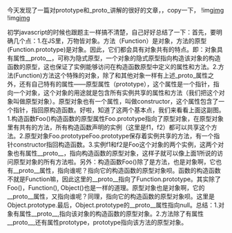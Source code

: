 今天发现了一篇对prototype和_proto_讲解的很好的文章，，copy一下，
!img[img](https://github.com/chosecode/leetcode/blob/master/leetcodeimg/prototype.jpg)
!img[img](https://github.com/chosecode/leetcode/blob/master/leetcodeimg/prototype2.jpg)

初学javascript的时候也跟题主一样搞不清楚，自己好好总结了一下：首先，要明确几个点：1.在JS里，万物皆对象。方法（Function）是对象，方法的原型(Function.prototype)是对象。因此，它们都会具有对象共有的特点。即：对象具有属性__proto__，可称为隐式原型，一个对象的隐式原型指向构造该对象的构造函数的原型，这也保证了实例能够访问在构造函数原型中定义的属性和方法。2.方法(Function)方法这个特殊的对象，除了和其他对象一样有上述_proto_属性之外，还有自己特有的属性——原型属性（prototype），这个属性是一个指针，指向一个对象，这个对象的用途就是包含所有实例共享的属性和方法（我们把这个对象叫做原型对象）。原型对象也有一个属性，叫做constructor，这个属性包含了一个指针，指回原构造函数。好啦，知道了这两个基本点，我们来看看上面这副图。1.构造函数Foo()构造函数的原型属性Foo.prototype指向了原型对象，在原型对象里有共有的方法，所有构造函数声明的实例（这里是f1，f2）都可以共享这个方法。2.原型对象Foo.prototypeFoo.prototype保存着实例共享的方法，有一个指针constructor指回构造函数。3.实例f1和f2是Foo这个对象的两个实例，这两个对象也有属性__proto__，指向构造函数的原型对象，这样子就可以像上面1所说的访问原型对象的所有方法啦。另外：构造函数Foo()除了是方法，也是对象啊，它也有__proto__属性，指向谁呢？指向它的构造函数的原型对象呗。函数的构造函数不就是Function嘛，因此这里的__proto__指向了Function.prototype。其实除了Foo()，Function(), Object()也是一样的道理。原型对象也是对象啊，它的__proto__属性，又指向谁呢？同理，指向它的构造函数的原型对象呗。这里是Object.prototype.最后，Object.prototype的__proto__属性指向null。总结：1.对象有属性__proto__,指向该对象的构造函数的原型对象。2.方法除了有属性__proto__,还有属性prototype，prototype指向该方法的原型对象。
